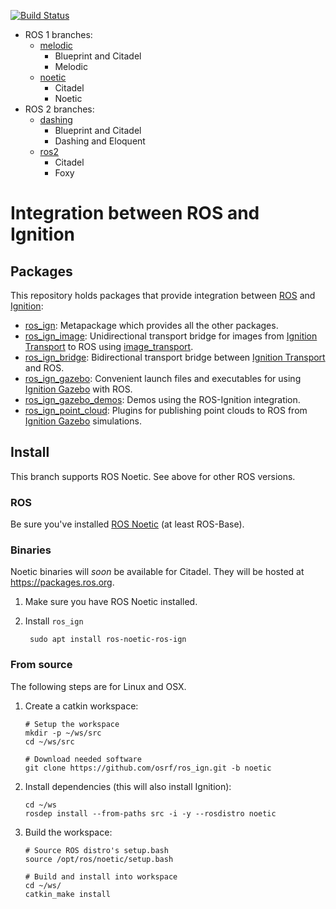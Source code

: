 [![Build Status](https://travis-ci.org/ignitionrobotics/ros_ign.svg?branch=noetic)](https://travis-ci.org/ignitionrobotics/ros_ign/branches)

* ROS 1 branches:
    * [melodic](https://github.com/osrf/ros_ign/tree/melodic)
        * Blueprint and Citadel
        * Melodic
    * [noetic](https://github.com/osrf/ros_ign/tree/noetic)
        * Citadel
        * Noetic
* ROS 2 branches:
    * [dashing](https://github.com/osrf/ros_ign/tree/dashing)
        * Blueprint and Citadel
        * Dashing and Eloquent
    * [ros2](https://github.com/osrf/ros_ign/tree/ros2)
        * Citadel
        * Foxy

# Integration between ROS and Ignition

## Packages

This repository holds packages that provide integration between
[ROS](http://www.ros.org/) and [Ignition](https://ignitionrobotics.org):

* [ros_ign](https://github.com/osrf/ros_ign/tree/noetic/ros_ign):
  Metapackage which provides all the other packages.
* [ros_ign_image](https://github.com/osrf/ros_ign/tree/noetic/ros_ign_image):
  Unidirectional transport bridge for images from
  [Ignition Transport](https://ignitionrobotics.org/libs/transport)
  to ROS using
  [image_transport](http://wiki.ros.org/image_transport).
* [ros_ign_bridge](https://github.com/osrf/ros_ign/tree/noetic/ros_ign_bridge):
  Bidirectional transport bridge between
  [Ignition Transport](https://ignitionrobotics.org/libs/transport)
  and ROS.
* [ros_ign_gazebo](https://github.com/osrf/ros_ign/tree/noetic/ros_ign_gazebo):
  Convenient launch files and executables for using
  [Ignition Gazebo](https://ignitionrobotics.org/libs/gazebo)
  with ROS.
* [ros_ign_gazebo_demos](https://github.com/osrf/ros_ign/tree/noetic/ros_ign_gazebo_demos):
  Demos using the ROS-Ignition integration.
* [ros_ign_point_cloud](https://github.com/osrf/ros_ign/tree/noetic/ros_ign_point_cloud):
  Plugins for publishing point clouds to ROS from
  [Ignition Gazebo](https://ignitionrobotics.org/libs/gazebo) simulations.

## Install

This branch supports ROS Noetic. See above for other ROS versions.

### ROS

Be sure you've installed
[ROS Noetic](http://wiki.ros.org/noetic/Installation/Ubuntu) (at least ROS-Base).

### Binaries

Noetic binaries will *soon* be available for Citadel.
They will be hosted at https://packages.ros.org.

1. Make sure you have ROS Noetic installed.

1. Install `ros_ign`

        sudo apt install ros-noetic-ros-ign

### From source

The following steps are for Linux and OSX.

1. Create a catkin workspace:

    ```
    # Setup the workspace
    mkdir -p ~/ws/src
    cd ~/ws/src

    # Download needed software
    git clone https://github.com/osrf/ros_ign.git -b noetic
    ```

1. Install dependencies (this will also install Ignition):

    ```
    cd ~/ws
    rosdep install --from-paths src -i -y --rosdistro noetic
    ```

1. Build the workspace:

    ```
    # Source ROS distro's setup.bash
    source /opt/ros/noetic/setup.bash

    # Build and install into workspace
    cd ~/ws/
    catkin_make install
    ```
